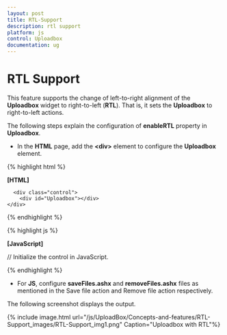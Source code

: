 ```yaml
---
layout: post
title: RTL-Support
description: rtl support 
platform: js
control: Uploadbox
documentation: ug
---
```


# RTL Support 

This feature supports the change of left-to-right alignment of the **Uploadbox** widget to right-to-left (**RTL**). That is, it sets the **Uploadbox** to right-to-left actions.

The following steps explain the configuration of **enableRTL** property in **Uploadbox**. 

* In the **HTML** page, add the **&lt;div&gt;** element to configure the **Uploadbox** element.

{% highlight html %}

**[HTML]**

      <div class="control">
        <div id="Uploadbox"></div>
    </div>

{% endhighlight %}

{% highlight js %}

**[JavaScript]** 

 // Initialize the control in JavaScript.
 <script>
$(function () {
//Declaration.
            $("#uploadbox").ejUploadbox({
                saveUrl: "saveFiles.ashx",
                removeUrl: "removeFiles.ashx",
                enableRTL:true
            });
        });
</script>

{% endhighlight %}

* For **JS**, configure **saveFiles.ashx** and **removeFiles.ashx** files as mentioned in the Save file action and Remove file action respectively.

The following screenshot displays the output.



{% include image.html url="/js/UploadBox/Concepts-and-features/RTL-Support_images/RTL-Support_img1.png" Caption="Uploadbox with RTL"%}



